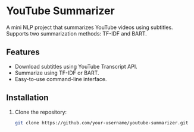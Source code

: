 # YouTube Summarizer

A mini NLP project that summarizes YouTube videos using subtitles. Supports two summarization methods: TF-IDF and BART.

## Features
- Download subtitles using YouTube Transcript API.
- Summarize using TF-IDF or BART.
- Easy-to-use command-line interface.

## Installation
1. Clone the repository:
   ```bash
   git clone https://github.com/your-username/youtube-summarizer.git